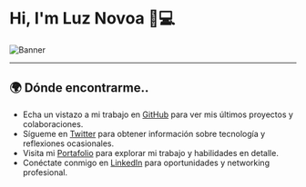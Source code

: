 # Hi, I'm Luz Novoa 👋💻

![Banner](./)

---

##  🌍 Dónde encontrarme..

- Echa un vistazo a mi trabajo en [GitHub](https://github.com/tu-usuario) para ver mis últimos proyectos y colaboraciones.
- Sígueme en [Twitter](https://twitter.com/tu-usuario) para obtener información sobre tecnología y reflexiones ocasionales.
- Visita mi [Portafolio](https://tu-portfolio.com) para explorar mi trabajo y habilidades en detalle.
- Conéctate conmigo en [LinkedIn](https://www.linkedin.com/in/tu-usuario) para oportunidades y networking profesional.
